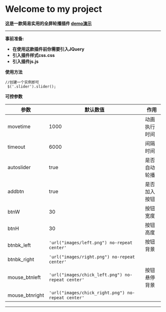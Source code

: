 Welcome to my project
===================


**这是一款简易实用的全屏轮播插件  [demo演示](http://findwisdom.github.io/slider/)**  

----------




**事前准备:**

 - **在使用这款插件前你需要引入JQuery**
 - **引入插件样式css.css**
 - **引入插件js.js**




**使用方法**


```
//创建一个实例即可
 $('.slider').slider();
```



**可控参数**


|参数                  |默认数值                       | 作用             |
 ----------------- | ---------------------------- | ------------------
| movetime | 1000            | 动画执行时间|
| timeout           | 6000            | 间隔时间 |
| autoslider          | true | 是否自动轮播
| addbtn          | true | 是否加入按钮
| btnW         | 30| 按钮宽度
| btnH          | 30| 按钮高度
| btnbk_left          | `'url("images/left.png") no-repeat center'`| 按钮背景
| btnbk_right          | `'url("images/right.png") no-repeat center'` |
| mouse_btnleft          | `'url("images/chick_left.png") no-repeat center'`| 按钮悬停背景
| mouse_btnright         |`'url("images/chick_right.png") no-repeat center'` | 


----------
